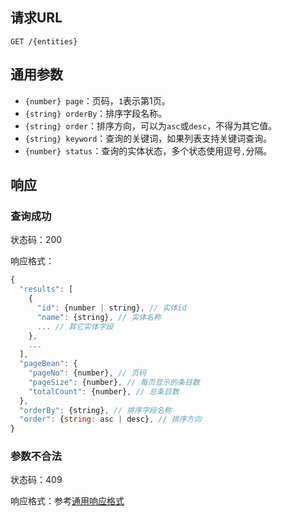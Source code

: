 ## 请求URL
```
GET /{entities}
```
## 通用参数

- `{number} page`：页码，`1`表示第1页。
- `{string} orderBy`：排序字段名称。
- `{string} order`：排序方向，可以为`asc`或`desc`，不得为其它值。
- `{string} keyword`：查询的关键词，如果列表支持关键词查询。
- `{number} status`：查询的实体状态，多个状态使用逗号`,`分隔。

## 响应

### 查询成功

状态码：200

响应格式：
```javascript
{
  "results": [
    {
      "id": {number | string}, // 实体id
      "name": {string}, // 实体名称
      ... // 其它实体字段
    },
    ...
  ],
  "pageBean": {
    "pageNo": {number}, // 页码
    "pageSize": {number}, // 每页显示的条目数
    "totalCount": {number}, // 总条目数
  },
  "orderBy": {string}, // 排序字段名称
  "order": {string: asc | desc}, // 排序方向
}
```
### 参数不合法

状态码：409

响应格式：参考[通用响应格式]()
